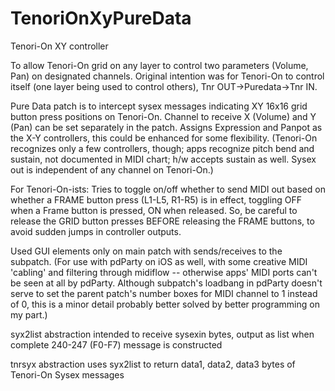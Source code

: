 # TenoriOnXyPureData
Tenori-On XY controller

To allow Tenori-On grid on any layer to control two parameters (Volume, Pan) on designated channels. Original intention was for Tenori-On to control itself (one layer being used to control others), Tnr OUT->Puredata->Tnr IN.

Pure Data patch is to intercept sysex messages indicating XY 16x16 grid button press positions on Tenori-On.  Channel to receive X (Volume) and Y (Pan) can be set separately in the patch. Assigns Expression and Panpot as the X-Y controllers, this could be enhanced for some flexibility. (Tenori-On recognizes only a few controllers, though; apps recognize pitch bend and sustain, not documented in MIDI chart; h/w accepts sustain as well. Sysex out is independent of any channel on Tenori-On.)  

For Tenori-On-ists: Tries to toggle on/off whether to send MIDI out based on whether a FRAME button press (L1-L5, R1-R5) is in effect, toggling OFF when a Frame button is pressed, ON when released.  So, be careful to release the GRID button presses BEFORE releasing the FRAME buttons, to avoid sudden jumps in controller outputs.

Used GUI elements only on main patch with sends/receives to the subpatch. (For use with pdParty on iOS as well, with some creative MIDI 'cabling' and filtering through midiflow -- otherwise apps' MIDI ports can't be seen at all by pdParty.  Although subpatch's loadbang in pdParty doesn't serve to set the parent patch's number boxes for MIDI channel to 1 instead of 0, this is a minor detail probably better solved by better programming on my part.)

syx2list abstraction intended to receive sysexin bytes, output as list when complete 240-247 (F0-F7) message is constructed

tnrsyx abstraction uses syx2list to return data1, data2, data3 bytes of Tenori-On Sysex messages 
